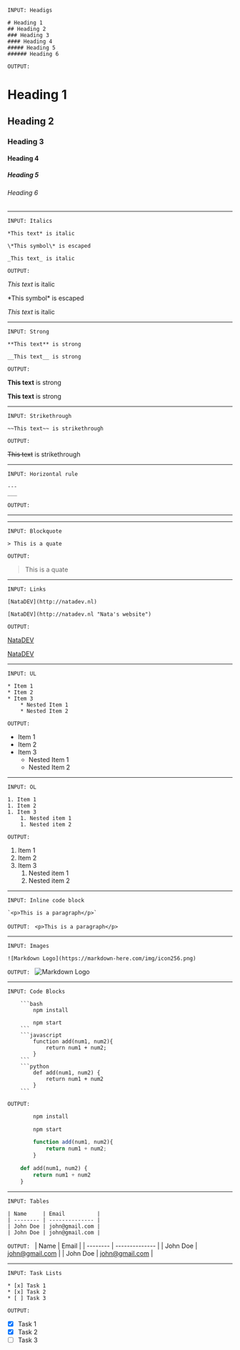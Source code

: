 <!-- Headings -->
`INPUT: Headigs`
```
# Heading 1
## Heading 2
### Heading 3
#### Heading 4
##### Heading 5
###### Heading 6
```
`OUTPUT:`
# Heading 1
## Heading 2
### Heading 3
#### Heading 4
##### Heading 5
###### Heading 6

___

<!-- Italics -->
`INPUT: Italics`
```
*This text* is italic

\*This symbol\* is escaped

_This text_ is italic
```
`OUTPUT: `

*This text* is italic

\*This symbol\* is escaped

_This text_ is italic

***

<!-- Strong -->
`INPUT: Strong`
```
**This text** is strong

__This text__ is strong
```
`OUTPUT: `

**This text** is strong

__This text__ is strong

___

<!-- Strikethrough -->
`INPUT: Strikethrough`
```
~~This text~~ is strikethrough  
```

`OUTPUT: `

~~This text~~ is strikethrough
___
<!-- Horizontal rule  -->
`INPUT: Horizontal rule`
```
---
___
```

`OUTPUT: `

---
___

<!-- Blockquote -->
`INPUT: Blockquote`
```
> This is a quate
```

`OUTPUT: `

> This is a quate
___

<!-- Links -->
`INPUT: Links`
```
[NataDEV](http://natadev.nl)

[NataDEV](http://natadev.nl "Nata's website") 
```

`OUTPUT: `

[NataDEV](http://natadev.nl)

[NataDEV](http://natadev.nl "Nata's website")
___
<!-- UL -->
`INPUT: UL`
```
* Item 1 
* Item 2
* Item 3
    * Nested Item 1
    * Nested Item 2
```

`OUTPUT: `
* Item 1 
* Item 2
* Item 3
    * Nested Item 1
    * Nested Item 2
___
<!-- OL -->
`INPUT: OL`
```
1. Item 1
1. Item 2
1. Item 3
    1. Nested item 1
    1. Nested item 2
```
`OUTPUT: `
1. Item 1
1. Item 2
1. Item 3
    1. Nested item 1
    1. Nested item 2
---
<!-- Inline Code Block -->

`INPUT: Inline code block`
```
`<p>This is a paragraph</p>`
```

`OUTPUT: `
`<p>This is a paragraph</p>`

---
<!-- Images -->
`INPUT: Images`
```
![Markdown Logo](https://markdown-here.com/img/icon256.png)
```
`OUTPUT: `
![Markdown Logo](https://markdown-here.com/img/icon256.png)

___
<!-- Github Markdown -->

<!-- Code Blocks -->
`INPUT: Code Blocks`
```
    ```bash
        npm install

        npm start
    ```
    ```javascript
        function add(num1, num2){
            return num1 + num2;
        }
    ```
    ```python
        def add(num1, num2) {
            return num1 + num2
        }
    ```
```

`OUTPUT: `
```bash
        npm install

        npm start
```
```javascript
        function add(num1, num2){
            return num1 + num2;
        }
```
```python
    def add(num1, num2) {
        return num1 + num2
    }
```
___
<!-- Tables -->
`INPUT: Tables`
```
| Name     | Email          |
| -------- | -------------- |
| John Doe | john@gmail.com |
| John Doe | john@gmail.com |
```
`OUTPUT: `
| Name     | Email          |
| -------- | -------------- |
| John Doe | john@gmail.com |
| John Doe | john@gmail.com |

---
<!-- Task Lists -->
`INPUT: Task Lists`

```
* [x] Task 1
* [x] Task 2
* [ ] Task 3
```

`OUTPUT: `
* [x] Task 1
* [x] Task 2
* [ ] Task 3
